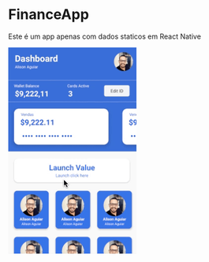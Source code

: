 # FinanceApp
Este é um app apenas com dados staticos em React Native

![alt text](https://github.com/GitAlison/FinanceApp/blob/master/images/image.gif)

